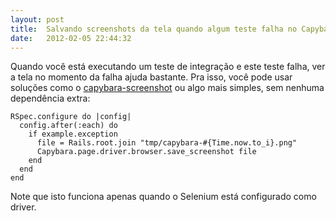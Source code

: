 ```yaml
---
layout: post
title:  Salvando screenshots da tela quando algum teste falha no Capybara/Selenium
date:   2012-02-05 22:44:32
---
```

Quando você está executando um teste de integração e este teste falha, ver a
tela no momento da falha ajuda bastante. Pra isso, você pode usar soluções como
o [capybara-screenshot](https://rubygems.org/gems/capybara-screenshot) ou algo
mais simples, sem nenhuma dependência extra:

    RSpec.configure do |config|
      config.after(:each) do
        if example.exception
          file = Rails.root.join "tmp/capybara-#{Time.now.to_i}.png"
          Capybara.page.driver.browser.save_screenshot file
        end
      end
    end

Note que isto funciona apenas quando o Selenium está configurado como driver.
